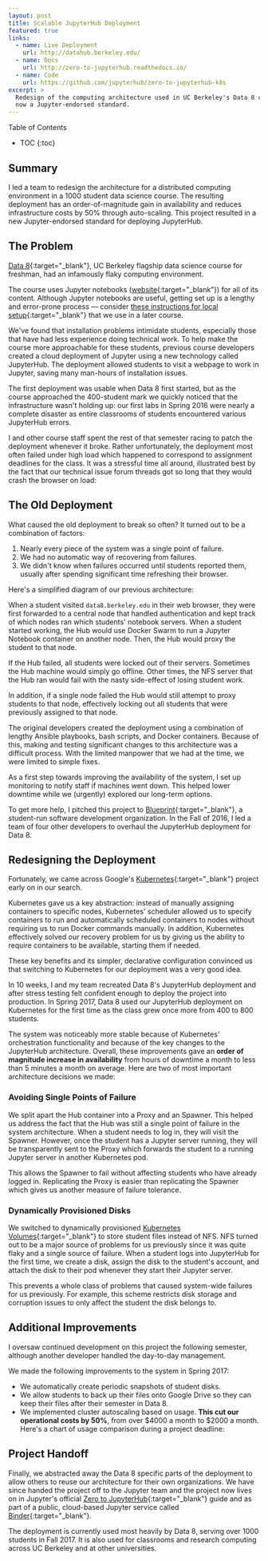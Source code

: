 ```yaml
---
layout: post
title: Scalable JupyterHub Deployment
featured: true
links:
  - name: Live Deployment
    url: http://datahub.berkeley.edu/
  - name: Docs
    url: http://zero-to-jupyterhub.readthedocs.io/
  - name: Code
    url: https://github.com/jupyterhub/zero-to-jupyterhub-k8s
excerpt: >
  Redesign of the computing architecture used in UC Berkeley's Data 8 course;
  now a Jupyter-endorsed standard.
---
```


<section class="post__toc">
  <p class="toc__title">Table of Contents</p>

<!-- The next two lines need to be completely unindented to work. -->
- TOC
{:toc}

</section>

## Summary

I led a team to redesign the architecture for a distributed computing
environment in a 1000 student data science course. The resulting deployment has
an order-of-magnitude gain in availability and reduces infrastructure costs by
50% through auto-scaling. This project resulted in a new Jupyter-endorsed
standard for deploying JupyterHub.

## The Problem

[Data 8][]{:target="\_blank"}, UC Berkeley flagship data science course for
freshman, had an infamously flaky computing environment.

The course uses Jupyter notebooks ([website][jupyter]{:target="\_blank"}) for
all of its content. Although Jupyter notebooks are useful, getting set up is a
lengthy and error-prone process — consider [these instructions for local
setup][ds100-setup]{:target="\_blank"} that we use in a later course.

We've found that installation problems intimidate students, especially those
that have had less experience doing technical work. To help make the course
more approachable for these students, previous course developers created a
cloud deployment of Jupyter using a new technology called JupyterHub. The
deployment allowed students to visit a webpage to work in Jupyter, saving many
man-hours of installation issues.

The first deployment was usable when Data 8 first started, but as the course
approached the 400-student mark we quickly noticed that the infrastructure
wasn't holding up: our first labs in Spring 2016 were nearly a complete
disaster as entire classrooms of students encountered various JupyterHub
errors.

I and other course staff spent the rest of that semester racing to patch the
deployment whenever it broke. Rather unfortunately, the deployment most often
failed under high load which happened to correspond to assignment deadlines for
the class. It was a stressful time all around, illustrated best by the fact
that our technical issue forum threads got so long that they would crash the
browser on load:

<div class="post__img">
  <amp-img
    src="{{ site.imageurl }}/503.png"
    class="post__img"
    width="651"
    height="464"
    layout="responsive" />
</div>

## The Old Deployment

What caused the old deployment to break so often? It turned out to be a
combination of factors:

1. Nearly every piece of the system was a single point of failure.
2. We had no automatic way of recovering from failures.
3. We didn't know when failures occurred until students reported them, usually
   after spending significant time refreshing their browser.

Here's a simplified diagram of our previous architecture:

<div class="post__img">
  <amp-img
    src="{{ site.imageurl }}/old_arch.png"
    class="post__img"
    width="512"
    height="437"
    layout="responsive" />
</div>

When a student visited `data8.berkeley.edu` in their web browser, they were
first forwarded to a central node that handled authentication and kept track of
which nodes ran which students' notebook servers. When a student started
working, the Hub would use Docker Swarm to run a Jupyter Notebook container on
another node. Then, the Hub would proxy the student to that node.

If the Hub failed, all students were locked out of their servers. Sometimes the
Hub machine would simply go offline. Other times, the NFS server that the Hub
ran would fail with the nasty side-effect of losing student work.

In addition, if a single node failed the Hub would still attempt to proxy
students to that node, effectively locking out all students that were
previously assigned to that node.

The original developers created the deployment using a combination of lengthy
Ansible playbooks, bash scripts, and Docker containers. Because of this, making
and testing significant changes to this architecture was a difficult process.
With the limited manpower that we had at the time, we were limited to simple
fixes.

As a first step towards improving the availability of the system, I set up
monitoring to notify staff if machines went down. This helped lower downtime
while we (urgently) explored our long-term options.

To get more help, I pitched this project to [Blueprint][]{:target="\_blank"}, a
student-run software development organization. In the Fall of 2016, I led a
team of four other developers to overhaul the JupyterHub deployment for Data 8.

## Redesigning the Deployment

Fortunately, we came across Google's [Kubernetes][k8s]{:target="\_blank"}
project early on in our search.

Kubernetes gave us a key abstraction: instead of manually assigning containers
to specific nodes, Kubernetes' scheduler allowed us to specify containers to
run and automatically scheduled containers to nodes without requiring us to run
Docker commands manually. In addition, Kubernetes effectively solved our
recovery problem for us by giving us the ability to require containers to be
available, starting them if needed.

These key benefits and its simpler, declarative configuration convinced us that
switching to Kubernetes for our deployment was a very good idea.

In 10 weeks, I and my team recreated Data 8's JupyterHub deployment and after
stress testing felt confident enough to deploy the project into production.
In Spring 2017, Data 8 used our JupyterHub deployment on Kubernetes for the
first time as the class grew once more from 400 to 800 students.

The system was noticeably more stable because of Kubernetes' orchestration
functionality and because of the key changes to the JupyterHub architecture.
Overall, these improvements gave an **order of magnitude increase in
availability** from hours of downtime a month to less than 5 minutes a month on
average. Here are two of most important architecture decisions we made:

### Avoiding Single Points of Failure

We split apart the Hub container into a Proxy and an Spawner. This helped us
address the fact that the Hub was still a single point of failure in the system
architecture. When a student needs to log in, they will visit the Spawner.
However, once the student has a Jupyter server running, they will be
transparently sent to the Proxy which forwards the student to a running Jupyter
server in another Kubernetes pod.

This allows the Spawner to fail without affecting students who have already
logged in. Replicating the Proxy is easier than replicating the Spawner which
gives us another measure of failure tolerance.

### Dynamically Provisioned Disks

We switched to dynamically provisioned [Kubernetes
Volumes][k8s-vols]{:target="\_blank"} to store student files instead of NFS. NFS
turned out to be a major source of problems for us previously since it was
quite flaky and a single source of failure. When a student logs into JupyterHub
for the first time, we create a disk, assign the disk to the student's account,
and attach the disk to their pod whenever they start their Jupyter server.

This prevents a whole class of problems that caused system-wide failures for us
previously. For example, this scheme restricts disk storage and corruption
issues to only affect the student the disk belongs to.

## Additional Improvements

I oversaw continued development on this project the following semester,
although another developer handled the day-to-day management.

We made the following improvements to the system in Spring 2017:

- We automatically create periodic snapshots of student disks.
- We allow students to back up their files onto Google Drive so they can keep
  their files after their semester in Data 8.
- We implemented cluster autoscaling based on usage. **This cut our operational
  costs by 50%**, from over $4000 a month to $2000 a month. Here's a chart of
  usage comparison during a project deadline:

<div class="post__img">
  <amp-img
    src="{{ site.imageurl }}/autoscaling.png"
    class="post__img"
    width="781"
    height="349"
    layout="responsive" />
</div>

## Project Handoff

Finally, we abstracted away the Data 8 specific parts of the deployment to
allow others to reuse our architecture for their own organizations. We have
since handed the project off to the Jupyter team and the project now lives on
in Jupyter's official [Zero to JupyterHub][zero-k8s]{:target="\_blank"} guide
and as part of a public, cloud-based Jupyter service called
[Binder][binder]{:target="\_blank"}.

The deployment is currently used most heavily by Data 8, serving over 1000
students in Fall 2017. It is also used for classrooms and research computing
across UC Berkeley and at other universities.

[data 8]: https://data.berkeley.edu/education/foundations
[jupyter]: http://jupyter.org/
[ds100-setup]: http://www.ds100.org/fa17/setup
[blueprint]: https://www.calblueprint.org/
[k8s]: https://kubernetes.io/
[k8s-vols]: https://kubernetes.io/docs/concepts/storage/volumes/
[zero-k8s]: https://zero-to-jupyterhub.readthedocs.io/en/latest/
[binder]: https://mybinder.org/
